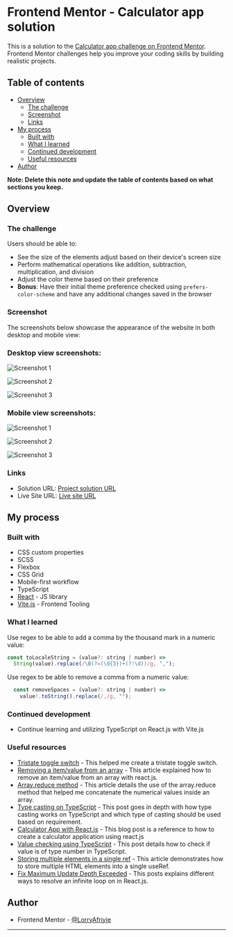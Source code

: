 # Frontend Mentor - Calculator app solution

This is a solution to
the [Calculator app challenge on Frontend Mentor](https://www.frontendmentor.io/challenges/calculator-app-9lteq5N29).
Frontend Mentor challenges help you improve your coding skills by building realistic projects.

## Table of contents

- [Overview](#overview)
  - [The challenge](#the-challenge)
  - [Screenshot](#screenshot)
  - [Links](#links)
- [My process](#my-process)
  - [Built with](#built-with)
  - [What I learned](#what-i-learned)
  - [Continued development](#continued-development)
  - [Useful resources](#useful-resources)
- [Author](#author)

**Note: Delete this note and update the table of contents based on what sections you keep.**

## Overview

### The challenge

Users should be able to:

- See the size of the elements adjust based on their device's screen size
- Perform mathematical operations like addition, subtraction, multiplication, and division
- Adjust the color theme based on their preference
- **Bonus**: Have their initial theme preference checked using `prefers-color-scheme` and have any additional changes
  saved in the browser

### Screenshot

The screenshots below showcase the appearance of the website in both desktop and mobile view:

### Desktop view screenshots:

![Screenshot 1](./public/screenshots/calculator-app-theme-1-desktop.png)

![Screenshot 2](./public/screenshots/calculator-app-theme-2-desktop.png)

![Screenshot 3](./public/screenshots/calculator-app-theme-3-desktop.png)

### Mobile view screenshots:

![Screenshot 1](./public/screenshots/calculator-app-theme-1-mobile.png)

![Screenshot 2](./public/screenshots/calculator-app-theme-2-mobile.png)

![Screenshot 3](./public/screenshots/calculator-app-theme-3-mobile.png)

### Links

- Solution URL: [Project solution URL](https://github.com/LorryAfriyie/calculator-app)
- Live Site URL: [Live site URL](https://lorryafriyie.github.io/calculator-app)

## My process

### Built with

- CSS custom properties
- SCSS
- Flexbox
- CSS Grid
- Mobile-first workflow
- TypeScript
- [React](https://reactjs.org/) - JS library
- [Vite.js](https://vitejs.dev/) - Frontend Tooling

### What I learned

Use regex to be able to add a comma by the thousand mark in a numeric value:

```js
const toLocaleString = (value?: string | number) =>
  String(value).replace(/\B(?=(\d{3})+(?!\d))/g, ",");
```

Use regex to be able to remove a comma from a numeric value:

```js
  const removeSpaces = (value?: string | number) =>
    value!.toString().replace(/,/g, "");
```

### Continued development

- Continue learning and utilizing TypeScript on React.js with Vite.js

### Useful resources

- [Tristate toggle switch](https://dev.to/sanaz/tristate-toggle-switch-509n) - This helped me create a tristate toggle
  switch.
- [Removing a item/value from an array](https://www.geeksforgeeks.org/how-to-delete-an-item-from-state-array-in-reactjs/) -
  This article explained how to remove an item/value from an array with react.js.
- [Array.reduce method](https://developer.mozilla.org/en-US/docs/Web/JavaScript/Reference/Global_Objects/Array/reduce) -
  This article
  details the use of the array.reduce method that helped me concatenate the numerical values inside an array.
- [Type casting on TypeScript](https://blog.logrocket.com/how-to-perform-type-casting-typescript/) - This post goes in
  depth with how type casting works on TypeScript and which type of
  casting should be used based on requirement.
- [Calculator App with React.js](https://www.sitepoint.com/react-tutorial-build-calculator-app/) - This blog post is a
  reference to how to create a calculator application using react.js
- [Value checking using TypeScript](https://www.webdevtutor.net/blog/typescript-check-if-it-is-number) - This post
  details how to check if value is of type number in TypeScript.
- [Storing multiple elements in a single ref](https://www.seancdavis.com/posts/storing-multiple-elements-in-a-single-ref-in-react/) -
  This article demonstrates how to store multiple HTML elements into a single useRef.
- [Fix Maximum Update Depth Exceeded](https://typeofnan.dev/fix-the-maximum-update-depth-exceeded-error-in-react/) -
  This posts explains different ways to resolve an infinite loop on in React.js.

## Author

- Frontend Mentor - [@LorryAfriyie](https://www.frontendmentor.io/profile/LorryAfriyie)

---
